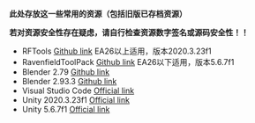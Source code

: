**此处存放这一些常用的资源（包括旧版已存档资源）**

**若对资源安全性存在疑虑，请自行检查资源数字签名或源码安全性！！**

- RFTools [Github link](https://github.com/Leafx-code/RavenfieldCommunityResource/releases/download/Resource/RFTools.unitypackage)    EA26以上适用，版本2020.3.23f1
- RavenfieldToolPack [Github link](https://github.com/Leafx-code/RavenfieldCommunityResource/releases/download/Resource/RavenfieldToolsPack.zip)    EA26以下适用，版本5.6.7f1
- Blender 2.79    [Github link](https://github.com/Leafx-code/RavenfieldCommunityResource/releases/download/Resource/blender-2.79-windows64_2.msi)
- Blender 2.93.3    [Github link](https://github.com/Leafx-code/RavenfieldCommunityResource/releases/download/Resource/blender-2.93.3-windows-x64.msi)
- Visual Studio Code    [Official link](https://code.visualstudio.com/)
- Unity 2020.3.23f1    [Official link](https://download.unity3d.com/download_unity/c5d91304a876/Windows64EditorInstaller/UnitySetup64-2020.3.23f1.exe)
- Unity 5.6.7f1    [Official link](https://download.unity3d.com/download_unity/e80cc3114ac1/Windows64EditorInstaller/UnitySetup64-5.6.7f1.exe)
